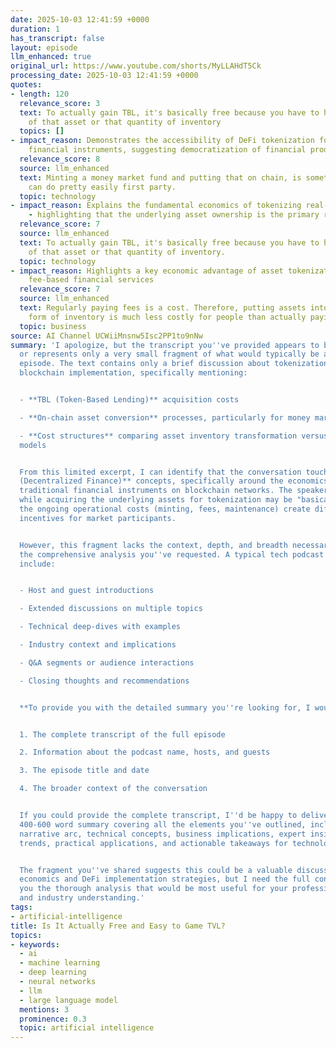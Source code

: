 ```yaml
---
date: 2025-10-03 12:41:59 +0000
duration: 1
has_transcript: false
layout: episode
llm_enhanced: true
original_url: https://www.youtube.com/shorts/MyLLAHdT5Ck
processing_date: 2025-10-03 12:41:59 +0000
quotes:
- length: 120
  relevance_score: 3
  text: To actually gain TBL, it's basically free because you have to have the stock
    of that asset or that quantity of inventory
  topics: []
- impact_reason: Demonstrates the accessibility of DeFi tokenization for traditional
    financial instruments, suggesting democratization of financial product creation
  relevance_score: 8
  source: llm_enhanced
  text: Minting a money market fund and putting that on chain, is something people
    can do pretty easily first party.
  topic: technology
- impact_reason: Explains the fundamental economics of tokenizing real-world assets
    - highlighting that the underlying asset ownership is the primary requirement
  relevance_score: 7
  source: llm_enhanced
  text: To actually gain TBL, it's basically free because you have to have the stock
    of that asset or that quantity of inventory.
  topic: technology
- impact_reason: Highlights a key economic advantage of asset tokenization over traditional
    fee-based financial services
  relevance_score: 7
  source: llm_enhanced
  text: Regularly paying fees is a cost. Therefore, putting assets into a different
    form of inventory is much less costly for people than actually paying fees.
  topic: business
source: AI Channel UCWiiMnsnw5Isc2PP1to9nNw
summary: 'I apologize, but the transcript you''ve provided appears to be incomplete
  or represents only a very small fragment of what would typically be a full podcast
  episode. The text contains only a brief discussion about tokenization costs and
  blockchain implementation, specifically mentioning:


  - **TBL (Token-Based Lending)** acquisition costs

  - **On-chain asset conversion** processes, particularly for money market funds

  - **Cost structures** comparing asset inventory transformation versus fee-based
  models


  From this limited excerpt, I can identify that the conversation touches on **DeFi
  (Decentralized Finance)** concepts, specifically around the economics of putting
  traditional financial instruments on blockchain networks. The speaker suggests that
  while acquiring the underlying assets for tokenization may be "basically free,"
  the ongoing operational costs (minting, fees, maintenance) create different economic
  incentives for market participants.


  However, this fragment lacks the context, depth, and breadth necessary to provide
  the comprehensive analysis you''ve requested. A typical tech podcast episode would
  include:


  - Host and guest introductions

  - Extended discussions on multiple topics

  - Technical deep-dives with examples

  - Industry context and implications

  - Q&A segments or audience interactions

  - Closing thoughts and recommendations


  **To provide you with the detailed summary you''re looking for, I would need:**


  1. The complete transcript of the full episode

  2. Information about the podcast name, hosts, and guests

  3. The episode title and date

  4. The broader context of the conversation


  If you could provide the complete transcript, I''d be happy to deliver a comprehensive
  400-600 word summary covering all the elements you''ve outlined, including the main
  narrative arc, technical concepts, business implications, expert insights, industry
  trends, practical applications, and actionable takeaways for technology professionals.


  The fragment you''ve shared suggests this could be a valuable discussion about blockchain
  economics and DeFi implementation strategies, but I need the full content to give
  you the thorough analysis that would be most useful for your professional development
  and industry understanding.'
tags:
- artificial-intelligence
title: Is It Actually Free and Easy to Game TVL?
topics:
- keywords:
  - ai
  - machine learning
  - deep learning
  - neural networks
  - llm
  - large language model
  mentions: 3
  prominence: 0.3
  topic: artificial intelligence
---
```


<!-- Episode automatically generated from analysis data -->
<!-- Processing completed: 2025-10-03 12:41:59 UTC -->
